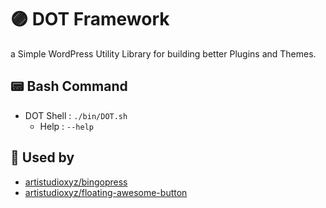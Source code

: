 # 🟣 DOT Framework

a Simple WordPress Utility Library for building better Plugins and Themes.

## 📟 Bash Command
- DOT Shell : `./bin/DOT.sh`
  - Help : `--help`

## 🤖 Used by 
- [artistudioxyz/bingopress](https://github.com/artistudioxyz/bingopress)
- [artistudioxyz/floating-awesome-button](https://github.com/artistudioxyz/floating-awesome-button)